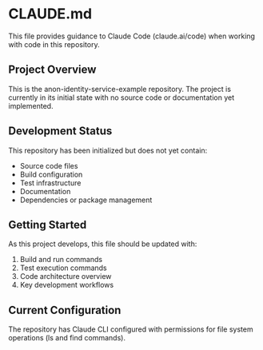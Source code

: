# CLAUDE.md

This file provides guidance to Claude Code (claude.ai/code) when working with code in this repository.

## Project Overview

This is the anon-identity-service-example repository. The project is currently in its initial state with no source code or documentation yet implemented.

## Development Status

This repository has been initialized but does not yet contain:
- Source code files
- Build configuration
- Test infrastructure
- Documentation
- Dependencies or package management

## Getting Started

As this project develops, this file should be updated with:
1. Build and run commands
2. Test execution commands
3. Code architecture overview
4. Key development workflows

## Current Configuration

The repository has Claude CLI configured with permissions for file system operations (ls and find commands).